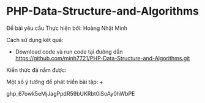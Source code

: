 # PHP-Data-Structure-and-Algorithms

Đề bài yêu cầu 
Thực hiện bởi: Hoàng Nhật Minh

Cách sử dụng kết quả:
+ Download code và run code tại đường dẫn https://github.com/minh7721/PHP-Data-Structure-and-Algorithms.git

Kiến thức đã nắm được: 

Một số ý tưởng để phát triển bài tập:
+ 


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